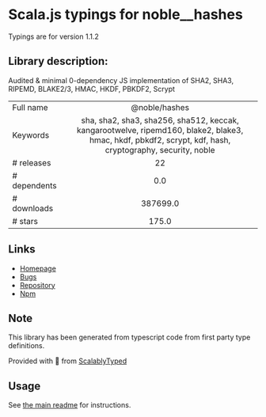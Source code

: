 
# Scala.js typings for noble__hashes

Typings are for version 1.1.2

## Library description:
Audited & minimal 0-dependency JS implementation of SHA2, SHA3, RIPEMD, BLAKE2/3, HMAC, HKDF, PBKDF2, Scrypt

|                    |                 |
| ------------------ | :-------------: |
| Full name          | @noble/hashes |
| Keywords           | sha, sha2, sha3, sha256, sha512, keccak, kangarootwelve, ripemd160, blake2, blake3, hmac, hkdf, pbkdf2, scrypt, kdf, hash, cryptography, security, noble |
| # releases         | 22 |
| # dependents       | 0.0 |
| # downloads        | 387699.0 |
| # stars            | 175.0 |

## Links
- [Homepage](https://paulmillr.com/noble/)
- [Bugs](https://github.com/paulmillr/noble-hashes/issues)
- [Repository](https://github.com/paulmillr/noble-hashes)
- [Npm](https://www.npmjs.com/package/%40noble%2Fhashes)
    


## Note
This library has been generated from typescript code from first party type definitions.

Provided with :purple_heart: from [ScalablyTyped](https://github.com/oyvindberg/ScalablyTyped)

## Usage
See [the main readme](../../readme.md) for instructions.


